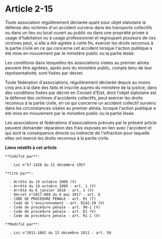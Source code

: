 # Article 2-15

Toute association régulièrement déclarée ayant pour objet statutaire la défense des victimes d'un accident survenu dans les
transports collectifs ou dans un lieu ou local ouvert au public ou dans une propriété privée à usage d'habitation ou à usage
professionnel et regroupant plusieurs de ces victimes peut, si elle a été agréée à cette fin, exercer les droits reconnus à
la partie civile en ce qui concerne cet accident lorsque l'action publique a été mise en mouvement par le ministère public ou
la partie lésée.

Les conditions dans lesquelles les associations visées au premier alinéa peuvent être agréées, après avis du ministère
public, compte tenu de leur représentativité, sont fixées par décret.

Toute fédération d'associations, régulièrement déclarée depuis au moins cinq ans à la date des faits et inscrite auprès du
ministère de la justice, dans des conditions fixées par décret en Conseil d'Etat, dont l'objet statutaire est la défense des
victimes d'accidents collectifs, peut exercer les droits reconnus à la partie civile, en ce qui concerne un accident
collectif survenu dans les circonstances visées au premier alinéa, lorsque l'action publique a été mise en mouvement par le
ministère public ou la partie lésée.

Les associations et fédérations d'associations prévues par le présent article peuvent demander réparation des frais exposés
en lien avec l'accident et qui sont la conséquence directe ou indirecte de l'infraction pour laquelle elles ont exercé les
droits reconnus à la partie civile.

**Liens relatifs à cet article**

	**Codifié par**:

	  - Loi n°57-1426 du 31 décembre 1957

	**Cité par**:

	  - Arrêté du 19 octobre 2009 (V)
	  - Arrêté du 19 octobre 2009 - art. 1 (V)
	  - Arrêté du 6 janvier 2010 - art. 1 (V)
	  - Décret n°2017-888 du 6 mai 2017 - art. 6
	  - CODE DE PROCEDURE PENALE - art. R1 (T)
	  - Code de l'environnement - art. R142-10 (V)
	  - Code de procédure pénale - art. 90-1 (V)
	  - Code de procédure pénale - art. D1 (V)
	  - Code de procédure pénale - art. R1-1 (V)

	**Modifié par**:

	  - Loi n°2011-1862 du 13 décembre 2011 - art. 56
